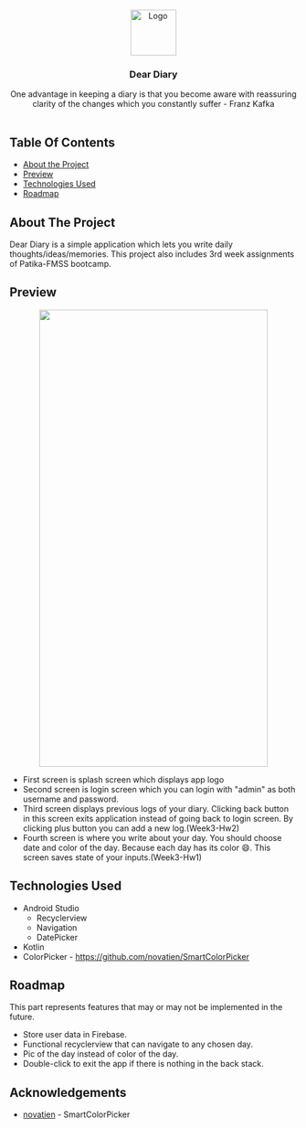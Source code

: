 <br/>
<p align="center">
    <img src="https://user-images.githubusercontent.com/58399384/189478835-ef1021a7-0725-4910-8048-e3933f43cf4a.svg" alt="Logo" width="80" height="80">
  </a>
  <h3 align="center">Dear Diary</h3>
  <p align="center">
    One advantage in keeping a diary is that you become aware with reassuring clarity of the changes which you constantly suffer - Franz Kafka
    <br/>
    <br/>
  </p>
</p>



## Table Of Contents

* [About the Project](#about-the-project)
* [Preview](#preview)
* [Technologies Used](#technologies-used)
* [Roadmap](#roadmap)

## About The Project

Dear Diary is a simple application which lets you write daily thoughts/ideas/memories. This project also includes 3rd week assignments of Patika-FMSS bootcamp. 

## Preview

<p align="center">
  <img src="https://user-images.githubusercontent.com/58399384/189479699-190af35f-1ea1-4964-b0f7-d635d556361e.gif" width="400" height="800" />  
</p>


* First screen is splash screen which displays app logo
* Second screen is login screen which you can login with "admin" as both username and password.
* Third screen displays previous logs of your diary. Clicking back button in this screen exits application instead of going back to login screen. By clicking plus button you can add a new log.(Week3-Hw2)
* Fourth screen is where you write about your day. You should choose date and color of the day. Because each day has its color :smile:. This screen saves state of your inputs.(Week3-Hw1) 

## Technologies Used

* Android Studio
  * Recyclerview
  * Navigation
  * DatePicker
* Kotlin
* ColorPicker - https://github.com/novatien/SmartColorPicker

## Roadmap

This part represents features that may or may not be implemented in the future.

* Store user data in Firebase.
* Functional recyclerview that can navigate to any chosen day.
* Pic of the day instead of color of the day.
* Double-click to exit the app if there is nothing in the back stack.

## Acknowledgements

* [novatien](https://github.com/novatien) - SmartColorPicker
